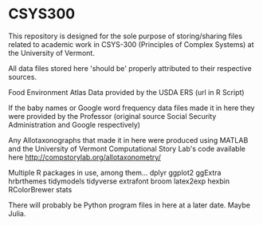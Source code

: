 # CSYS300
This repository is designed for the sole purpose of storing/sharing files related to 
academic work in CSYS-300 (Principles of Complex Systems) at the University of Vermont.

All data files stored here 'should be' properly attributed to their respective sources.

Food Environment Atlas Data provided by the USDA ERS (url in R Script)

If the baby names or Google word frequency data files made it in here they were 
provided by the Professor (original source Social Security Administration and 
Google respectively)

Any Allotaxonographs that made it in here were produced using MATLAB and the 
University of Vermont Computational Story Lab's code available here 
http://compstorylab.org/allotaxonometry/

Multiple R packages in use, among them...
dplyr
ggplot2
ggExtra
hrbrthemes
tidymodels
tidyverse
extrafont
broom
latex2exp
hexbin
RColorBrewer
stats

There will probably be Python program files in here at a later date.
Maybe Julia.
